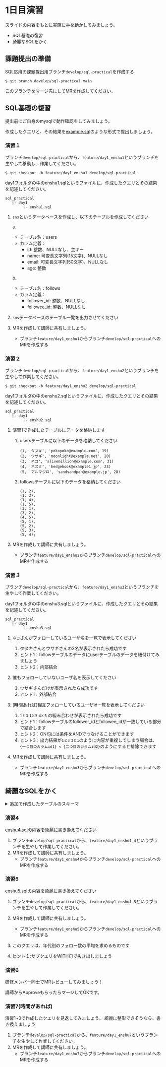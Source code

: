 # 1日目演習
スライドの内容をもとに実際に手を動かしてみましょう。

- SQL基礎の復習
- 綺麗なSQLをかく

## 課題提出の準備
SQL応用の課題提出用ブランチ`develop/sql-practical`を作成する

`$ git branch develop/sql-practical main`

このブランチをマージ先にしてMRを作成してください。

## SQL基礎の復習
提出前にご自身のmysqlで動作確認をしてみましょう。

作成したクエリと、その結果を[example.sql](example.sql)のような形式で提出しましょう。

### 演習１

ブランチ`develop/sql-practical`から、`feature/day1_enshu1`というブランチを生やして移動し、作業してください。

`$ git checkout -b feature/day1_enshu1 develop/sql-practical`

day1フォルダの中のenshu1.sqlというファイルに、作成したクエリとその結果を記述してください。

```
sql_practical
   |- day1
        |- enshu1.sql
```

1. `sns`というデータベースを作成し、以下のテーブルを作成してください

   a.  
    - テーブル名：users
    - カラム定義：
        - id: 整数、NULLなし、主キー
        - name: 可変長文字列(15文字)、NULLなし
        - email: 可変長文字列(50文字)、NULLなし
        - age: 整数
    
   b.  
    - テーブル名：follows
    - カラム定義：
        - follower_id: 整数、NULLなし
        - followee_id: 整数、NULLなし
   
2. `sns`データベースのテーブル一覧を出力させてください

3. MRを作成して講師に共有しましょう。
   -  ブランチ`feature/day1_enshu1`からブランチ`develop/sql-practical`へのMRを作成する

### 演習２

ブランチ`develop/sql-practical`から、`feature/day1_enshu2`というブランチを生やして作業してください。

`$ git checkout -b feature/day1_enshu2 develop/sql-practical`

day1フォルダの中のenshu2.sqlというファイルに、作成したクエリとその結果を記述してください。

```
sql_practical
   |- day1
        |- enshu2.sql
```

1. 演習1で作成したテーブルにデータを格納します
   1. usersテーブルに以下のデータを格納してください
      ```
      (1, 'タヌキ', 'pokopoko@example.com', 19)
      (2, 'ウサギ', 'moonlight@example.net', 20)
      (3, 'ネコ', 'alivemillion@example.com', 31)
      (4, 'ネズミ', 'hedgehook@example1.jp', 23)
      (5, 'アルマジロ', 'sandsandpan@example.jp', 28)
      ```
   2. followsテーブルに以下のデータを格納してください
      ```
      (1, 2),
      (1, 3),
      (1, 4),
      (1, 5),
      (3, 1),
      (3, 2),
      (4, 5),
      (5, 1),
      (5, 2),
      (5, 3),
      (5, 4);
      ```

2. MRを作成して講師に共有しましょう。
   - ブランチ`feature/day1_enshu2`からブランチ`develop/sql-practical`へのMRを作成する


### 演習３

ブランチ`develop/sql-practical`から、`feature/day1_enshu3`というブランチを生やして作業してください。

day1フォルダの中のenshu3.sqlというファイルに、作成したクエリとその結果を記述してください。

```
sql_practical
   |- day1
        |- enshu3.sql
```

1. `ネコ`さんがフォローしているユーザ名を一覧で表示してください
   1. タヌキさんとウサギさんの2名が表示されたら成功です
   1. ヒント1：followテーブルのデータにuserテーブルのデータを紐付けてみましょう
   1. ヒント2；内部結合

2. 誰もフォローしていないユーザ名を表示してください
   1. ウサギさんだけが表示されたら成功です
   1. ヒント1：外部結合

3. (時間あれば)相互フォローしているユーザid一覧を表示してください
   1. `1と3` `1と5` `4と5` の組み合わせが表示されたら成功です
   1. ヒント1：followテーブルのfollower_idとfollowee_idが一致している部分で結合します
   1. ヒント2：ON句には条件をANDでつなげることができます
   1. ヒント3：出力結果が`1と3` `3と1`のように内容が重複してしまう場合は、`{一つ目のカラムid1} < {二つ目のカラムid2}`のようにすると排除できます

4. MRを作成して講師に共有しましょう。
   - ブランチ`feature/day1_enshu3`からブランチ`develop/sql-practical`へのMRを作成する

## 綺麗なSQLをかく
<details>
<summary>追加で作成したテーブルのスキーマ</summary>

```sql
CREATE TABLE activity_reports(
    date DATE NOT NULL,
    user_id INTEGER NOT NULL,
    post_id VARCHAR(256) NOT NULL,
    impressions INTEGER NOT NULL,
    clicks INTEGER NOT NULL,
    PRIMARY KEY (date, user_id, post_id)
)
;

INSERT INTO activity_reports
VALUES
('2021-10-01',1,'0000a',367,38),
('2021-10-01',2,'0000b',190,31),
('2021-10-01',3,'0000c',48,12),
('2021-10-01',4,'0000d',578,240),
('2021-10-01',5,'0000e',192,45),
('2021-10-02',1,'0000a',200,45),
('2021-10-02',2,'0000b',143,50),
('2021-10-02',3,'0000c',50,20),
('2021-10-02',4,'0000d',200,36),
('2021-10-02',5,'0000e',100,34),
('2021-10-03',1,'0000a',312,34),
('2021-10-03',2,'0000b',572,200),
('2021-10-03',3,'0000c',483,28),
('2021-10-03',4,'0000d',249,15),
('2021-10-03',5,'0000e',109,49);
```
</details>

### 演習4
[enshu4.sql](enshu4.sql)の内容を綺麗に書き換えてください

1. ブランチ`develop/sql-practical`から、`feature/day1_enshu1_4`というブランチを生やして作業してください。
1. MRを作成して講師に共有しましょう。
   - ブランチ`feature/day1_enshu4`からブランチ`develop/sql-practical`へのMRを作成する

### 演習5
[enshu5.sql](enshu5.sql)の内容を綺麗に書き換えてください

1. ブランチ`develop/sql-practical`から、`feature/day1_enshu1_5`というブランチを生やして作業してください。
1. MRを作成して講師に共有しましょう。
   - ブランチ`feature/day1_enshu5`からブランチ`develop/sql-practical`へのMRを作成する

1. このクエリは、年代別のフォロー数の平均を求めるものです
1. ヒント１:サブクエリをWITH句で抜き出しましょう

### 演習6
研修メンバー同士でMRレビューしてみましょう！

講師からApproveもらったらマージしてOKです。

### 演習7(時間があれば)
演習1~3で作成したクエリを見返してみましょう。
綺麗に整形できそうなら、書き換えましょう

1. ブランチ`develop/sql-practical`から、`feature/day1_enshu7`というブランチを生やして作業してください。
1. MRを作成して講師に共有しましょう。
   - ブランチ`feature/day1_enshu7`からブランチ`develop/sql-practical`へのMRを作成する
   